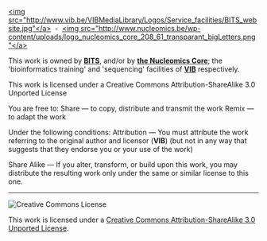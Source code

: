 <a href="https://www.bits.vib.be" target="_blank"><img src="http://www.vib.be/VIBMediaLibrary/Logos/Service_facilities/BITS_website.jpg"</a>
&nbsp;-&nbsp;
<a href="http://www.nucleomics.be/" target="_blank"><img src="http://www.nucleomics.be/wp-content/uploads/logo_nucleomics_core_208_61_transparant_bigLetters.png"</a>

This work is owned by **<a href="https://www.bits.vib.be" target="_blank">BITS</a>**, and/or by **<a href="https://www.nucleomics.be" target="_blank">the Nucleomics Core</a>**; the 'bioinformatics training' and 'sequencing' facilities of **<a href="http://www.vib.be" target="_blank">VIB</a>** respectively.

This work is licensed under a Creative Commons Attribution-ShareAlike 3.0 Unported License

You are free to:
Share — to copy, distribute and transmit the work Remix — to adapt the work

Under the following conditions:
Attribution — You must attribute the work referring to the original author and licensor (**VIB**)
(but not in any way that suggests that they endorse you or your use of the work) 

Share Alike — If you alter, transform, or build upon this work, you may distribute the resulting work
only under the same or similar license to this one.

------------
![Creative Commons License](http://i.creativecommons.org/l/by-sa/3.0/88x31.png?raw=true)

This work is licensed under a [Creative Commons Attribution-ShareAlike 3.0 Unported License](http://creativecommons.org/licenses/by-sa/3.0/).
